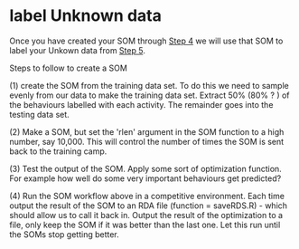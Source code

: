 
# label Unknown data

Once you have created your SOM through [Step 4](https://github.com/cclemente/Animal_accelerometry/tree/main/testing_training) we will use that SOM to label your Unkown data from [Step 5](https://github.com/cclemente/Animal_accelerometry/tree/main/chunking_data). 





Steps to follow to create a SOM

(1) create the SOM from the training data set. To do this we need to sample evenly from our data to make the training data set. 
Extract 50% (80% ? ) of the behaviours labelled with each activity. The remainder goes into the testing data set. 

(2) Make a SOM, but set the 'rlen' argument in the SOM function to a high number, say 10,000. 
This will control the number of times the SOM is sent back to the training camp. 

(3) Test the output of the SOM. Apply some sort of optimization function. For example how well do some very important behaviours get predicted? 

(4) Run the SOM workflow above in a competitive environment. Each time output the result of the SOM to an RDA file (function = saveRDS.R) - which should allow us to call it back in. 
Output the result of the optimization to a file, only keep the SOM if it was better than the last one. Let this run until the SOMs stop getting better. 
